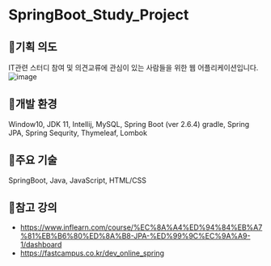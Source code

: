 # SpringBoot_Study_Project




## 🎈기획 의도
 IT관련 스터디 참여 및 의견교류에 관심이 있는 사람들을 위한 웹 어플리케이션입니다.
![image](https://user-images.githubusercontent.com/87368059/163926150-0eaf2eb0-5cd7-4f6b-852a-25653f87ca56.png)




## 🎈개발 환경
 Window10, JDK 11, Intellij, MySQL, Spring Boot (ver 2.6.4) gradle, 
 Spring JPA, Spring Sequrity, Thymeleaf, Lombok




## 🎈주요 기술
 SpringBoot, Java, JavaScript, HTML/CSS



## 🎈참고 강의  
 - https://www.inflearn.com/course/%EC%8A%A4%ED%94%84%EB%A7%81%EB%B6%80%ED%8A%B8-JPA-%ED%99%9C%EC%9A%A9-1/dashboard
 - https://fastcampus.co.kr/dev_online_spring
